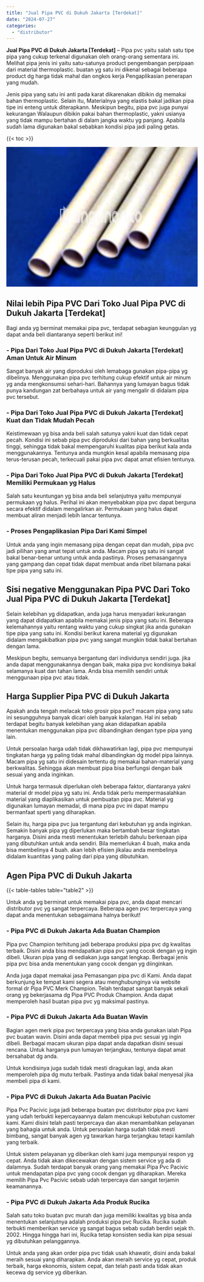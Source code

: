 ```yaml
---
title: "Jual Pipa PVC di Dukuh Jakarta [Terdekat]"
date: "2024-07-27"
categories: 
  - "distributor"
---
```


**Jual Pipa PVC di Dukuh Jakarta \[Terdekat\]** – Pipa pvc yaitu salah satu tipe pipa yang cukup terkenal digunakan oleh orang-orang sementara ini. Melihat pipa jenis ini yaitu satu-satunya product pengembangan perpipaan dari material thermoplastic. buatan yg satu ini dikenal sebagai beberapa product dg harga tidak mahal dan ongkos kerja Pengaplikasian penerapan yang mudah.

Jenis pipa yang satu ini anti pada karat dikarenakan dibikin dg memakai bahan thermoplastic. Selain itu, Materialnya yang elastis bakal jadikan pipa tipe ini enteng untuk diterapkann. Meskipun begitu, pipa pvc juga punyai kekurangan Walaupun dibikin pakai bahan thermoplastic, yakni usianya yang tidak mampu bertahan di dalam jangka waktu yg panjang. Apabila sudah lama digunakan bakal sebabkan kondisi pipa jadi paling getas.

{{< toc >}}

![Jual Pipa PVC di Dukuh Jakarta [Terdekat]](/images/jaul-pipa-pvc-63.png)

## Nilai lebih Pipa PVC Dari Toko Jual Pipa PVC di Dukuh Jakarta \[Terdekat\]

Bagi anda yg berminat memakai pipa pvc, terdapat sebagian keunggulan yg dapat anda beli diantaranya seperti berikut ini!

### \- Pipa Dari Toko Jual Pipa PVC di Dukuh Jakarta \[Terdekat\] Aman Untuk Air Minum

Sangat banyak air yang diproduksi oleh lemabaga gunakan pipa-pipa yg dibelinya. Menggunakan pipa pvc terhitung cukup efektif untuk air minum yg anda mengkonsumsi sehari-hari. Bahannya yang lumayan bagus tidak punya kandungan zat berbahaya untuk air yang mengalir di didalam pipa pvc tersebut.

### \- Pipa Dari Toko Jual Pipa PVC di Dukuh Jakarta \[Terdekat\] Kuat dan Tidak Mudah Pecah

Keistimewaan yg bisa anda beli salah satunya yakni kuat dan tidak cepat pecah. Kondisi ini sebab pipa pvc diproduksi dari bahan yang berkualitas tinggi, sehingga tidak bakal mempengaruhi kualitas pipa berikut kala anda menggunakannya. Tentunya anda mungkin kesal apabila memasang pipa terus-terusan pecah, terkecuali pakai pipa pvc dapat amat efisien tentunya.

### \- Pipa Dari Toko Jual Pipa PVC di Dukuh Jakarta \[Terdekat\] Memiliki Permukaan yg Halus

Salah satu keuntungan yg bisa anda beli selanjutnya yaitu mempunyai permukaan yg halus. Perihal ini akan menyebabkan pipa pvc dapat berguna secara efektif didalam mengalirkan air. Permukaan yang halus dapat membuat aliran menjadi lebih lancar tentunya.

### \- Proses Pengaplikasian Pipa Dari Kami Simpel

Untuk anda yang ingin memasang pipa dengan cepat dan mudah, pipa pvc jadi pilihan yang amat tepat untuk anda. Macam pipa yg satu ini sangat bakal benar-benar untung untuk anda pastinya. Proses pemasangannya yang gampang dan cepat tidak dapat membuat anda ribet bilamana pakai tipe pipa yang satu ini.

## Sisi negative Menggunakan Pipa PVC Dari Toko Jual Pipa PVC di Dukuh Jakarta \[Terdekat\]

Selain kelebihan yg didapatkan, anda juga harus menyadari kekurangan yang dapat didapatkan apabila memakai jenis pipa yang satu ini. Beberapa kelemahannya yaitu rentang waktu yang cukup singkat jika anda gunakan tipe pipa yang satu ini. Kondisi berikut karena material yg digunakan didalam mengakibatkan pipa pvc yang sangat mungkin tidak bakal bertahan dengan lama.

Meskipun begitu, semuanya bergantung dari individunya sendiri juga. jika anda dapat menggunakannya dengan baik, maka pipa pvc kondisinya bakal selamanya kuat dan tahan lama. Anda bisa memilih sendiri untuk menggunaan pipa pvc atau tidak.

## Harga Supplier Pipa PVC di Dukuh Jakarta

Apakah anda tengah melacak toko grosir pipa pvc? macam pipa yang satu ini sesungguhnya banyak dicari oleh banyak kalangan. Hal ini sebab terdapat begitu banyak kelebihan yang akan didapatkan apabila menentukan menggunakan pipa pvc dibandingkan dengan type pipa yang lain.

Untuk persoalan harga udah tidak dikhawatirkan lagi, pipa pvc mempunyai tingkatan harga yg paling tidak mahal dibandingkan dg model pipa lainnya. Macam pipa yg satu ini didesain tertentu dg memakai bahan-material yang berkwalitas. Sehingga akan membuat pipa bisa berfungsi dengan baik sesuai yang anda inginkan.

Untuk harga termasuk diperlukan oleh beberapa faktor, diantaranya yakni material dr model pipa yg satu ini. Anda tidak perlu mempermasalahkan material yang diaplikasikan untuk pembuatan pipa pvc. Material yg digunakan lumayan memadai, di mana pipa pvc ini dapat mampu bermanfaat sperti yang diharapkan.

Selain itu, harga pipa pvc jua tergantung dari kebutuhan yg anda inginkan. Semakin banyak pipa yg diperlukan maka bertambah besar tingkatan harganya. Disini anda mesti menentukan terlebih dahulu berkenaan pipa yang dibutuhkan untuk anda sendiri. Bila memerlukan 4 buah, maka anda bisa membelinya 4 buah. akan lebih efisien jikalau anda membelinya didalam kuantitas yang paling dari pipa yang dibutuhkan.

## Agen Pipa PVC di Dukuh Jakarta

{{< table-tables table="table2" >}}

Untuk anda yg berminat untuk memakai pipa pvc, anda dapat mencari distributor pvc yg sangat terpercaya. Beberapa agen pvc terpercaya yang dapat anda menentukan sebagaimana halnya berikut!

### \- Pipa PVC di Dukuh Jakarta Ada Buatan Champion

Pipa pvc Champion terhitung jadi beberapa produksi pipa pvc dg kwalitas terbaik. Disini anda bisa mendapatkan pipa pvc yang cocok dengan yg ingin dibeli. Ukuran pipa yang di sediakan juga sangat lengkap. Berbagai jenis pipa pvc bisa anda menentukan yang cocok dengan yg diinginkan.

Anda juga dapat memakai jasa Pemasangan pipa pvc di Kami. Anda dapat berkunjung ke tempat kami segera atau menghubunginya via website formal dr Pipa PVC Merk Champion. Telah terdapat sangat banyak sekali orang yg bekerjasama dg Pipa PVC Produk Champion. Anda dapat memperoleh hasil buatan pipa pvc yg maksimal pastinya.

### \- Pipa PVC di Dukuh Jakarta Ada Buatan Wavin

Bagian agen merk pipa pvc terpercaya yang bisa anda gunakan ialah Pipa pvc buatan wavin. Disini anda dapat membeli pipa pvc sesuai yg ingin dibeli. Berbagai macam ukuran pipa dapat anda dapatkan disini sesuai rencana. Untuk harganya pun lumayan terjangkau, tentunya dapat amat bersahabat dg anda.

Untuk kondisinya juga sudah tidak mesti diragukan lagi, anda akan memperoleh pipa dg mutu terbaik. Pastinya anda tidak bakal menyesal jika membeli pipa di kami.

### \- Pipa PVC di Dukuh Jakarta Ada Buatan Pacivic

Pipa Pvc Pacivic juga jadi beberapa buatan pvc distributor pipa pvc kami yang udah terbukti kepercayaannya dalam mencukupi kebutuhan customer kami. Kami disini telah pasti terpercaya dan akan menambahkan pelayanan yang bahagia untuk anda. Untuk persoalan harga sudah tidak mesti bimbang, sangat banyak agen yg tawarkan harga terjangkau tetapi kamilah yang terbaik.

Untuk sistem pelayanan yg diberikan oleh kami juga mempunyai respon yg cepat. Anda tidak akan dikecewakan dengan sistem service yg ada di dalamnya. Sudah terdapat banyak orang yang memakai Pipa Pvc Pacivic untuk mendapatan pipa pvc yang cocok dengan yg diharapkan. Mereka memilih Pipa Pvc Pacivic sebab udah terpercaya dan sangat terjamin keamanannya.

### \- Pipa PVC di Dukuh Jakarta Ada Produk Rucika

Salah satu toko buatan pvc murah dan juga memiliki kwalitas yg bisa anda menentukan selanjutnya adalah produksi pipa pvc Rucika. Rucika sudah terbukti memberikan service yg sangat bagus sebab sudah berdiri sejak th. 2002. Hingga hingga hari ini, Rucika tetap konsisten sedia kan pipa sesuai yg dibutuhkan pelanggannya.

Untuk anda yang akan order pipa pvc tidak usah khawatir, disini anda bakal meraih sesuai yang diharapkan. Anda akan meraih service yg cepat, produk terbaik, harga ekonomis, sistem cepat, dan telah pasti anda tidak akan kecewa dg service yg diberikan.
